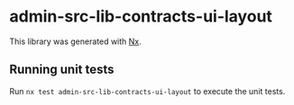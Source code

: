 # admin-src-lib-contracts-ui-layout

This library was generated with [Nx](https://nx.dev).

## Running unit tests

Run `nx test admin-src-lib-contracts-ui-layout` to execute the unit tests.
